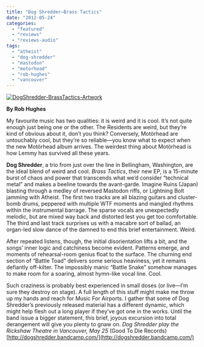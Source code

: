 ```yaml
---
title: "Dog Shredder—Brass Tactics"
date: "2012-05-24"
categories: 
  - "featured"
  - "reviews"
  - "reviews-audio"
tags: 
  - "atheist"
  - "dog-shredder"
  - "mastodon"
  - "motorhead"
  - "rob-hughes"
  - "vancouver"
---
```


[![](http://www.hellbound.ca/wp-content/uploads/2012/05/DogShredder-BrassTactics-Artwork.jpg "DogShredder-BrassTactics-Artwork")](http://www.hellbound.ca/2012/05/dog-shredder-brass-tactics/dogshredder-brasstactics-artwork/)

**By Rob Hughes**

My favourite music has two qualities: it is weird and it is cool. It’s not quite enough just being one or the other. The Residents are weird, but they’re kind of obvious about it, don’t you think? Conversely, Motörhead are untouchably cool, but they’re so reliable—you know what to expect when the new Motörhead album arrives. The weirdest thing about Motörhead is how Lemmy has survived all these years.

**Dog Shredder**, a trio from just over the line in Bellingham, Washington, are the ideal blend of weird and cool. _Brass Tactics_, their new EP, is a 15-minute burst of chaos and power that transcends what we’d consider “technical metal” and makes a beeline towards the avant-garde. Imagine Ruins (Japan) blasting through a medley of reversed Mastodon riffs, or Lightning Bolt jamming with Atheist. The first two tracks are all blazing guitars and cluster-bomb drums, peppered with multiple WTF moments and mangled rhythms within the instrumental barrage. The sparse vocals are unexpectedly melodic, but are mixed way back and distorted lest you get too comfortable. The third and last track surprises us with a macabre sort of ballad, an organ-led slow dance of the damned to end this brief entertainment. Weird.

After repeated listens, though, the initial disorientation lifts a bit, and the songs’ inner logic and catchiness become evident. Patterns emerge, and moments of rehearsal-room genius float to the surface. The churning end section of “Battle Toad” delivers some serious heaviness, yet it remains defiantly off-kilter. The impossibly manic “Battle Snake” somehow manages to make room for a soaring, almost hymn-like vocal line. Cool.

Such craziness is probably best experienced in small doses (or live—I’m sure they destroy on stage). A full length of this stuff might make me throw up my hands and reach for Music For Airports. I gather that some of Dog Shredder’s previously released material has a different dynamic, which might help flesh out a long player if they’ve got one in the works. Until the band issue a bigger statement, this brief, joyous excursion into total derangement will give you plenty to gnaw on. _Dog Shredder play the Rickshaw Theatre in Vancouver, May 25_ (Good To Die Records) [http://dogshredder.bandcamp.com/](http://dogshredder.bandcamp.com/)
